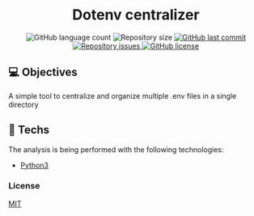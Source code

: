 <h1 align="center"> Dotenv centralizer </h1>

<p align="center">
  <img alt="GitHub language count" src="https://img.shields.io/github/languages/count/LucasPereiraMiranda/dotenv-centralizer">

  <img alt="Repository size" src="https://img.shields.io/github/repo-size/LucasPereiraMiranda/dotenv-centralizer">
  
  <a href="https://github.com/LucasPereiraMiranda/dotenv-centralizer/commits/main">
    <img alt="GitHub last commit" src="https://img.shields.io/github/last-commit/LucasPereiraMiranda/dotenv-centralizer">
  </a>

  <a href="https://github.com/LucasPereiraMiranda/dotenv-centralizer/issues">
    <img alt="Repository issues" src="https://img.shields.io/github/issues/LucasPereiraMiranda/dotenv-centralizer">
  </a>

  <a href="https://github.com/LucasPereiraMiranda/dotenv-centralizer/issues">
    <img alt="GitHub license" src="https://img.shields.io/github/license/LucasPereiraMiranda/dotenv-centralizer">
  </a>
</p>


## 💻 Objectives

A simple tool to centralize and organize multiple .env files in a single directory

## 🚀 Techs

The analysis is being performed with the following technologies:

- [Python3](https://www.python.org/)

### License

[MIT](https://choosealicense.com/licenses/mit/)
